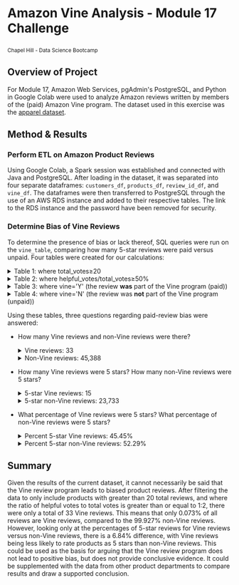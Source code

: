 # Amazon Vine Analysis - Module 17 Challenge
<sub>Chapel Hill - Data Science Bootcamp</sub>

## Overview of Project
For Module 17, Amazon Web Services, pgAdmin's PostgreSQL, and Python in Google Colab were used to analyze Amazon reviews written by members of the (paid) Amazon Vine program. The dataset used in this exercise was the [apparel dataset](https://s3.amazonaws.com/amazon-reviews-pds/tsv/amazon_reviews_us_Apparel_v1_00.tsv.gz). 

## Method & Results
### Perform ETL on Amazon Product Reviews
Using Google Colab, a Spark session was established and connected with Java and PostgreSQL. After loading in the dataset, it was separated into four separate dataframes: `customers_df`, `products_df`, `review_id_df`, and `vine_df`. The dataframes were then transferred to PostgreSQL through the use of an AWS RDS instance and added to their respective tables. The link to the RDS instance and the password have been removed for security.

### Determine Bias of Vine Reviews
To determine the presence of bias or lack thereof, SQL queries were run on the `vine_table`, comparing how many 5-star reviews were paid versus unpaid. Four tables were created for our calculations:

<details>
  <summary>Table 1: where total_votes≥20</summary>
  
  ![table 1](images/table_1.png)
  
</details>
<details>
  <summary>Table 2: where helpful_votes/total_votes≥50%</summary>
  
  ![table 2](images/table_2.png)
  
</details>
<details>
  <summary>Table 3: where vine='Y' (the review <b>was</b> part of the Vine program (paid))</summary>
  
  ![table 3](images/table_3.png)
  
</details>
<details>
  <summary>Table 4: where vine='N' (the review was <b>not</b> part of the Vine program (unpaid))</summary>
  
  ![table 4](images/table_4.png)
  
</details>

Using these tables, three questions regarding paid-review bias were answered:
- How many Vine reviews and non-Vine reviews were there?
  <details>
    <summary>Vine reviews: 33</summary>
  
    ![q1.1](images/q1-1.png)
  
  </details>
  <details>
    <summary>Non-Vine reviews: 45,388</summary>
  
    ![q1.2](images/q1-2.png)
  
  </details>
- How many Vine reviews were 5 stars? How many non-Vine reviews were 5 stars?
  <details>
    <summary>5-star Vine reviews: 15</summary>
  
    ![q2.1](images/q2-1.png)
  
  </details>
  <details>
    <summary>5-star non-Vine reviews: 23,733</summary>
  
    ![q2.2](images/q2-2.png)
  
  </details>
- What percentage of Vine reviews were 5 stars? What percentage of non-Vine reviews were 5 stars?
  <details>
    <summary>Percent 5-star Vine reviews: 45.45%</summary>
  
    ![q3.1](images/q3-1.png)
  
  </details>
  <details>
    <summary>Percent 5-star non-Vine reviews: 52.29%</summary>
  
    ![q3.2](images/q3-2.png)
  
  </details>


## Summary
Given the results of the current dataset, it cannot necessarily be said that the Vine review program leads to biased product reviews. After filtering the data to only include products with greater than 20 total reviews, and where the ratio of helpful votes to total votes is greater than or equal to 1:2, there were only a total of 33 Vine reviews. This means that only 0.073% of all reviews are Vine reviews, compared to the 99.927% non-Vine reviews. However, looking only at the percentages of 5-star reviews for Vine reviews versus non-Vine reviews, there is a 6.84% difference, with Vine reviews being less likely to rate products as 5 stars than non-Vine reviews. This could be used as the basis for arguing that the Vine review program does not lead to positive bias, but does not provide conclusive evidence. It could be supplemented with the data from other product departments to compare results and draw a supported conclusion.
